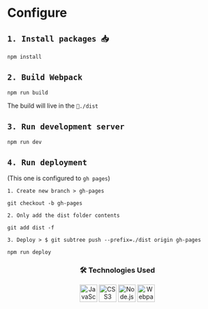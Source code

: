 # Configure

## `1. Install packages 📥`

```npm:
npm install
```

## `2. Build Webpack`

```
npm run build
```

The build will live in the `📁./dist`

## `3. Run development server`

```
npm run dev
```

## `4. Run deployment`
(This one is configured to `gh pages`)

`1. Create new branch > gh-pages`
```bash:
git checkout -b gh-pages
```

`2. Only add the dist folder contents`

```bash:
git add dist -f
```

`3. Deploy > $ git subtree push --prefix=./dist origin gh-pages`

```bash:
npm run deploy
```
<center>
    <h3> 🛠️ Technologies Used </h3>
    <p align="middle">
    <img src="https://cdn.jsdelivr.net/gh/devicons/devicon/icons/javascript/javascript-original.svg" alt="JavaScript" width="40" height="40"/>
    <img src="https://cdn.jsdelivr.net/gh/devicons/devicon/icons/css3/css3-original.svg" alt="CSS3" width="40" height="40"/>
    <img src="https://cdn.jsdelivr.net/gh/devicons/devicon/icons/nodejs/nodejs-original.svg" alt="Node.js" width="40" height="40"/>
    <img src="https://cdn.jsdelivr.net/gh/devicons/devicon/icons/webpack/webpack-original.svg" alt="Webpack" width="40" height="40"/>
    </p>
</center>